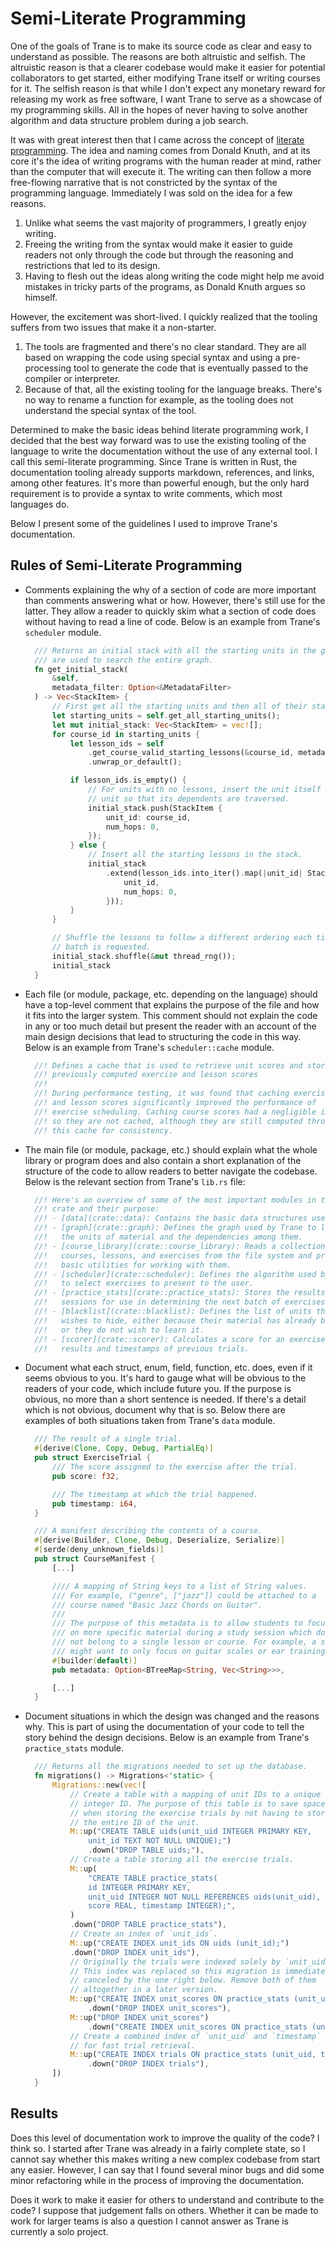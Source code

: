 # Semi-Literate Programming

One of the goals of Trane is to make its source code as clear and easy to understand as possible.
The reasons are both altruistic and selfish. The altruistic reason is that a clearer codebase would
make it easier for potential collaborators to get started, either modifying Trane itself or writing
courses for it. The selfish reason is that while I don't expect any monetary reward for releasing my
work as free software, I want Trane to serve as a showcase of my programming skills. All in the
hopes of never having to solve another algorithm and data structure problem during a job search.

It was with great interest then that I came across the concept of [literate
programming](https://en.wikipedia.org/wiki/Literate_programming). The idea and naming comes from
Donald Knuth, and at its core it's the idea of writing programs with the human reader at mind,
rather than the computer that will execute it. The writing can then follow a more free-flowing
narrative that is not constricted by the syntax of the programming language. Immediately I was sold
on the idea for a few reasons.

1. Unlike what seems the vast majority of programmers, I greatly enjoy writing.
1. Freeing the writing from the syntax would make it easier to guide readers not only through the
   code but through the reasoning and restrictions that led to its design.
1. Having to flesh out the ideas along writing the code might help me avoid mistakes in tricky parts
   of the programs, as Donald Knuth argues so himself.

However, the excitement was short-lived. I quickly realized that the tooling suffers from two issues
that make it a non-starter.

1. The tools are fragmented and there's no clear standard. They are all based on wrapping the code
   using special syntax and using a pre-processing tool to generate the code that is eventually
   passed to the compiler or interpreter.
1. Because of that, all the existing tooling for the language breaks. There's no way to rename a
   function for example, as the tooling does not understand the special syntax of the tool.

Determined to make the basic ideas behind literate programming work, I decided that the best way
forward was to use the existing tooling of the language to write the documentation without the use
of any external tool. I call this semi-literate programming. Since Trane is written in Rust, the
documentation tooling already supports markdown, references, and links, among other features. It's
more than powerful enough, but the only hard requirement is to provide a syntax to write comments,
which most languages do.

Below I present some of the guidelines I used to improve Trane's documentation.

## Rules of Semi-Literate Programming

- Comments explaining the why of a section of code are more important than comments answering what
  or how. However, there's still use for the latter. They allow a reader to quickly skim what
  a section of code does without having to read a line of code. Below is an example from Trane's
  `scheduler` module.
  
  ```rust
    /// Returns an initial stack with all the starting units in the graph that
    /// are used to search the entire graph.
    fn get_initial_stack(
        &self,
        metadata_filter: Option<&MetadataFilter>
    ) -> Vec<StackItem> {
        // First get all the starting units and then all of their starting lessons.
        let starting_units = self.get_all_starting_units();
        let mut initial_stack: Vec<StackItem> = vec![];
        for course_id in starting_units {
            let lesson_ids = self
                .get_course_valid_starting_lessons(&course_id, metadata_filter)
                .unwrap_or_default();

            if lesson_ids.is_empty() {
                // For units with no lessons, insert the unit itself as a starting
                // unit so that its dependents are traversed.
                initial_stack.push(StackItem {
                    unit_id: course_id,
                    num_hops: 0,
                });
            } else {
                // Insert all the starting lessons in the stack.
                initial_stack
                    .extend(lesson_ids.into_iter().map(|unit_id| StackItem {
                        unit_id,
                        num_hops: 0,
                    }));
            }
        }

        // Shuffle the lessons to follow a different ordering each time a new
        // batch is requested.
        initial_stack.shuffle(&mut thread_rng());
        initial_stack
    }
  ```

- Each file (or module, package, etc. depending on the language) should have a top-level comment
  that explains the purpose of the file and how it fits into the larger system. This comment should
  not explain the code in any or too much detail but present the reader with an account of the main
  design decisions that lead to structuring the code in this way. Below is an example from Trane's
  `scheduler::cache` module.

  ```rust
    //! Defines a cache that is used to retrieve unit scores and stores
    //! previously computed exercise and lesson scores
    //!
    //! During performance testing, it was found that caching exercise
    //! and lesson scores significantly improved the performance of
    //! exercise scheduling. Caching course scores had a negligible impact,
    //! so they are not cached, although they are still computed through
    //! this cache for consistency.
  ```
- The main file (or module, package, etc.) should explain what the whole library or program does and
  also contain a short explanation of the structure of the code to allow readers to better navigate
  the codebase. Below is the relevant section from Trane's `lib.rs` file:

  ``` rust
    //! Here's an overview of some of the most important modules in this
    //! crate and their purpose:
    //! - [data](crate::data): Contains the basic data structures used by Trane.
    //! - [graph](crate::graph): Defines the graph used by Trane to list
    //!   the units of material and the dependencies among them.
    //! - [course_library](crate::course_library): Reads a collection of
    //!   courses, lessons, and exercises from the file system and provides
    //!   basic utilities for working with them.
    //! - [scheduler](crate::scheduler): Defines the algorithm used by Trane
    //!   to select exercises to present to the user.
    //! - [practice_stats](crate::practice_stats): Stores the results of practice
    //!   sessions for use in determining the next batch of exercises.
    //! - [blacklist](crate::blacklist): Defines the list of units the student
    //!   wishes to hide, either because their material has already been mastered
    //!   or they do not wish to learn it.
    //! - [scorer](crate::scorer): Calculates a score for an exercise based on the
    //!   results and timestamps of previous trials.
  ```

- Document what each struct, enum, field, function, etc. does, even if it seems obvious to you. It's
  hard to gauge what will be obvious to the readers of your code, which include future you. If the
  purpose is obvious, no more than a short sentence is needed. If there's a detail which is not
  obvious, document why that is so. Below there are examples of both situations taken from Trane's
  `data` module.

  ```rust
    /// The result of a single trial.
    #[derive(Clone, Copy, Debug, PartialEq)]
    pub struct ExerciseTrial {
        /// The score assigned to the exercise after the trial.
        pub score: f32,

        /// The timestamp at which the trial happened.
        pub timestamp: i64,
    }
  ```

  ```rust
    /// A manifest describing the contents of a course.
    #[derive(Builder, Clone, Debug, Deserialize, Serialize)]
    #[serde(deny_unknown_fields)]
    pub struct CourseManifest {
        [...]

        //// A mapping of String keys to a list of String values.
        /// For example, ("genre", ["jazz"]) could be attached to a
        /// course named "Basic Jazz Chords on Guitar".
        ///
        /// The purpose of this metadata is to allow students to focus
        /// on more specific material during a study session which does
        /// not belong to a single lesson or course. For example, a student
        /// might want to only focus on guitar scales or ear training.
        #[builder(default)]
        pub metadata: Option<BTreeMap<String, Vec<String>>>,

        [...]
    }
  ```

- Document situations in which the design was changed and the reasons why. This is part of using the
  documentation of your code to tell the story behind the design decisions. Below is an example from
  Trane's `practice_stats` module.
  
  ```rust
    /// Returns all the migrations needed to set up the database.
    fn migrations() -> Migrations<'static> {
        Migrations::new(vec![
            // Create a table with a mapping of unit IDs to a unique
            // integer ID. The purpose of this table is to save space
            // when storing the exercise trials by not having to store
            // the entire ID of the unit.
            M::up("CREATE TABLE uids(unit_uid INTEGER PRIMARY KEY,
                unit_id TEXT NOT NULL UNIQUE);")
                .down("DROP TABLE uids;"),
            // Create a table storing all the exercise trials.
            M::up(
                "CREATE TABLE practice_stats(
                id INTEGER PRIMARY KEY,
                unit_uid INTEGER NOT NULL REFERENCES uids(unit_uid),
                score REAL, timestamp INTEGER);",
            )
            .down("DROP TABLE practice_stats"),
            // Create an index of `unit_ids`.
            M::up("CREATE INDEX unit_ids ON uids (unit_id);")
            .down("DROP INDEX unit_ids"),
            // Originally the trials were indexed solely by `unit_uid`.
            // This index was replaced so this migration is immediately
            // canceled by the one right below. Remove both of them
            // altogether in a later version.
            M::up("CREATE INDEX unit_scores ON practice_stats (unit_uid);")
                .down("DROP INDEX unit_scores"),
            M::up("DROP INDEX unit_scores")
                .down("CREATE INDEX unit_scores ON practice_stats (unit_uid);"),
            // Create a combined index of `unit_uid` and `timestamp`
            // for fast trial retrieval.
            M::up("CREATE INDEX trials ON practice_stats (unit_uid, timestamp);")
                .down("DROP INDEX trials"),
        ])
    }
  ```

## Results

Does this level of documentation work to improve the quality of the code? I think so. I started
after Trane was already in a fairly complete state, so I cannot say whether this makes writing a new
complex codebase from start any easier. However, I can say that I found several minor bugs and did
some minor refactoring while in the process of improving the documentation.

Does it work to make it easier for others to understand and contribute to the code? I suppose that
judgement falls on others. Whether it can be made to work for larger teams is also a question I
cannot answer as Trane is currently a solo project.
